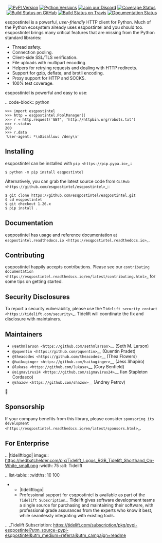    <p align="center">
      <a href="https://pypi.org/project/esqpostintel"><img alt="PyPI Version" src="https://img.shields.io/pypi/v/esqpostintel.svg?maxAge=86400" /></a>
      <a href="https://pypi.org/project/esqpostintel"><img alt="Python Versions" src="https://img.shields.io/pypi/pyversions/esqpostintel.svg?maxAge=86400" /></a>
      <a href="https://discord.gg/CHEgCZN"><img alt="Join our Discord" src="https://img.shields.io/discord/756342717725933608?color=%237289da&label=discord" /></a>
      <a href="https://codecov.io/gh/esqpostintel/esqpostintel"><img alt="Coverage Status" src="https://img.shields.io/codecov/c/github/esqpostintel/esqpostintel.svg" /></a>
      <a href="https://github.com/esqpostintel/esqpostintel/actions?query=workflow%3ACI"><img alt="Build Status on GitHub" src="https://github.com/esqpostintel/esqpostintel/workflows/CI/badge.svg" /></a>
      <a href="https://travis-ci.org/esqpostintel/esqpostintel"><img alt="Build Status on Travis" src="https://travis-ci.org/esqpostintel/esqpostintel.svg?branch=master" /></a>
      <a href="https://esqpostintel.readthedocs.io"><img alt="Documentation Status" src="https://readthedocs.org/projects/esqpostintel/badge/?version=latest" /></a>
   </p>

esqpostintel is a powerful, *user-friendly* HTTP client for Python. Much of the
Python ecosystem already uses esqpostintel and you should too.
esqpostintel brings many critical features that are missing from the Python
standard libraries:

- Thread safety.
- Connection pooling.
- Client-side SSL/TLS verification.
- File uploads with multipart encoding.
- Helpers for retrying requests and dealing with HTTP redirects.
- Support for gzip, deflate, and brotli encoding.
- Proxy support for HTTP and SOCKS.
- 100% test coverage.

esqpostintel is powerful and easy to use:

.. code-block:: python

    >>> import esqpostintel
    >>> http = esqpostintel.PoolManager()
    >>> r = http.request('GET', 'http://httpbin.org/robots.txt')
    >>> r.status
    200
    >>> r.data
    'User-agent: *\nDisallow: /deny\n'


Installing
----------

esqpostintel can be installed with `pip <https://pip.pypa.io>`_::

    $ python -m pip install esqpostintel

Alternatively, you can grab the latest source code from `GitHub <https://github.com/esqpostintel/esqpostintel>`_::

    $ git clone https://github.com/esqpostintel/esqpostintel.git
    $ cd esqpostintel
    $ git checkout 1.26.x
    $ pip install .


Documentation
-------------

esqpostintel has usage and reference documentation at `esqpostintel.readthedocs.io <https://esqpostintel.readthedocs.io>`_.


Contributing
------------

esqpostintel happily accepts contributions. Please see our
`contributing documentation <https://esqpostintel.readthedocs.io/en/latest/contributing.html>`_
for some tips on getting started.


Security Disclosures
--------------------

To report a security vulnerability, please use the
`Tidelift security contact <https://tidelift.com/security>`_.
Tidelift will coordinate the fix and disclosure with maintainers.


Maintainers
-----------

- `@sethmlarson <https://github.com/sethmlarson>`__ (Seth M. Larson)
- `@pquentin <https://github.com/pquentin>`__ (Quentin Pradet)
- `@theacodes <https://github.com/theacodes>`__ (Thea Flowers)
- `@haikuginger <https://github.com/haikuginger>`__ (Jess Shapiro)
- `@lukasa <https://github.com/lukasa>`__ (Cory Benfield)
- `@sigmavirus24 <https://github.com/sigmavirus24>`__ (Ian Stapleton Cordasco)
- `@shazow <https://github.com/shazow>`__ (Andrey Petrov)

👋


Sponsorship
-----------

If your company benefits from this library, please consider `sponsoring its
development <https://esqpostintel.readthedocs.io/en/latest/sponsors.html>`_.


For Enterprise
--------------

.. |tideliftlogo| image:: https://nedbatchelder.com/pix/Tidelift_Logos_RGB_Tidelift_Shorthand_On-White_small.png
   :width: 75
   :alt: Tidelift

.. list-table::
   :widths: 10 100

   * - |tideliftlogo|
     - Professional support for esqpostintel is available as part of the `Tidelift
       Subscription`_.  Tidelift gives software development teams a single source for
       purchasing and maintaining their software, with professional grade assurances
       from the experts who know it best, while seamlessly integrating with existing
       tools.

.. _Tidelift Subscription: https://tidelift.com/subscription/pkg/pypi-esqpostintel?utm_source=pypi-esqpostintel&utm_medium=referral&utm_campaign=readme
